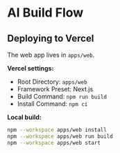 # AI Build Flow

## Deploying to Vercel

The web app lives in `apps/web`.

**Vercel settings:**
- Root Directory: `apps/web`
- Framework Preset: Next.js
- Build Command: `npm run build`
- Install Command: `npm ci`

**Local build:**
```bash
npm --workspace apps/web install
npm --workspace apps/web run build
npm --workspace apps/web start
```
